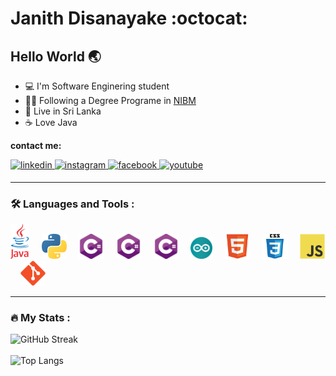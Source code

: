 # Janith Disanayake :octocat:

## Hello World :earth_asia:
- :computer: I'm Software Enginering student
- :man_student: Following a Degree Programe in [NIBM](https://www.nibm.lk/)
- :lion: Live in Sri Lanka
- :coffee: Love Java

<b> contact me: </b>
</br>

<a href="https://www.linkedin.com/in/janith-disanayake-8511b0240/">
<img src=https://img.shields.io/badge/linkedin-%231E77B5.svg?&style=for-the-badge&logo=linkedin&logoColor=white alt=linkedin style="margin-bottom: 5px;" />
</a>
<a href="https://instagram.com/ " target="_blank">
<img src=https://img.shields.io/badge/instagram-%23000000.svg?&style=for-the-badge&logo=instagram&logoColor=white alt=instagram style="margin-bottom: 5px;" />
</a>
<a href="https://www.facebook.com/ " target="_blank">
<img src=https://img.shields.io/badge/facebook-%232E87FB.svg?&style=for-the-badge&logo=facebook&logoColor=white alt=facebook style="margin-bottom: 5px;" />
</a>
<a href="https://www.youtube.com/user/ " target="_blank">
<img src=https://img.shields.io/badge/youtube-%23EE4831.svg?&style=for-the-badge&logo=youtube&logoColor=white alt=youtube style="margin-bottom: 5px;" />
</a> <br />

---
### :hammer_and_wrench: Languages and Tools :
<div>
  <img src="/Images/java-logo.png" title="Java" alt="Java" width="30" height="auto"/>
  &nbsp;&nbsp;&nbsp;
  <img src="/Images/python-logo.png" title="Python" alt="Python" width="40" height="40"/>
  &nbsp;&nbsp;&nbsp;
  <img src="/Images/c%23-logo.png" title="C#" **alt="C#" width="40" height="40"/>
  &nbsp;&nbsp;&nbsp;
  <img src="/Images/c%23-logo.png" title="C#" **alt="C#" width="40" height="40"/>
  &nbsp;&nbsp;&nbsp;
  <img src="/Images/c%23-logo.png" title="C#" **alt="C#" width="40" height="40"/>
  &nbsp;&nbsp;&nbsp;
  <img src="/Images/arduino-logo.png" title="Arduino" alt="Arduino" width="35" height="35"/>
  &nbsp;&nbsp;&nbsp;
  <img src="/Images/html5-logo.svg" title="HTML5" alt="HTML" width="40" height="40"/>
  &nbsp;&nbsp;&nbsp;
  <img src="/Images/css3-logo.svg" title="CSS" alt="CSS" width="40" height="40"/>
  &nbsp;&nbsp;&nbsp;
  <img src="/Images/javascript-logo.svg" title="JavaScript" alt="JavaScript" width="40" height="40"/>
  &nbsp;&nbsp;&nbsp;
  <img src="/Images/git-logo.svg" title="Git" alt="Git" width="40" height="40"/>
  </div>
  
---

### :fire: My Stats :</br>

![GitHub Streak](http://github-readme-streak-stats.herokuapp.com?user=Janith3003&theme=navy-gear)
</br> </br>
![Top Langs](https://github-readme-stats.vercel.app/api/top-langs/?username=Janith3003&theme=radical)

<!--
**Janith3003/Janith3003** is a ✨ _special_ ✨ repository because its `README.md` (this file) appears on your GitHub profile.

Here are some ideas to get you started:

- 🔭 I’m currently working on ...
- 🌱 I’m currently learning ...
- 👯 I’m looking to collaborate on ...
- 🤔 I’m looking for help with ...
- 💬 Ask me about ...
- 📫 How to reach me: ...
- 😄 Pronouns: ...
- ⚡ Fun fact: ...
-->

<!--
[![image](https://user-images.githubusercontent.com/98578391/178123006-4f2439a8-ba18-4c95-8203-53477f8bac3f.png)](https://www.linkedin.com/in/janith-disanayake-8511b0240/)   ![image](https://user-images.githubusercontent.com/98578391/178123099-70015bb1-4d19-4640-8722-5b62a5df5abf.png)   ![image](https://user-images.githubusercontent.com/98578391/178123194-7343826f-7c96-4878-b12f-75491fbc2bcf.png)
-->
